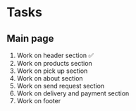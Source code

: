 # Tasks

## Main page

1. Work on header section ✅
2. Work on products section
3. Work on pick up section
4. Work on about section
5. Work on send request section
6. Work on delivery and payment section
7. Work on footer
